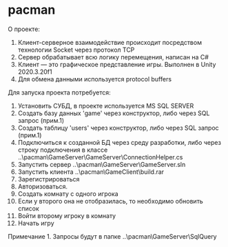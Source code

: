 # pacman

О проекте:

1. Клиент-серверное взаимодействие происходит посредством технологии Socket через протокол TCP
2. Сервер обрабатывает всю логику перемещения, написан на C#
3. Клиент — это графическое представление игры. Выполнен в Unity 2020.3.20f1
4. Для обмена данными используется protocol buffers

Для запуска проекта потребуется:

1. Установить СУБД, в проекте используется MS SQL SERVER
2. Создать базу данных 'game' через конструктор, либо через SQL запрос (прим.1)
3. Создать таблицу 'users' через конструктор, либо через SQL запрос (прим.1)
4. Подключиться к созданной БД через среду разработки, либо через строку подключения в классе ..\pacman\GameServer\GameServer\ConnectionHelper.cs
5. Запустить сервер ..\pacman\GameServer\GameServer.sln
6. Запустить клиента ..\pacman\GameClient\build.rar
7. Зарегистрироваться
8. Авторизоваться.
9. Создать комнату с одного игрока
10. Если у второго она не отобразилась, то необходимо обновить список
11. Войти второму игроку в комнату
12. Начать игру


Примечание 1. Запросы будут в папке ..\pacman\GameServer\SqlQuery
